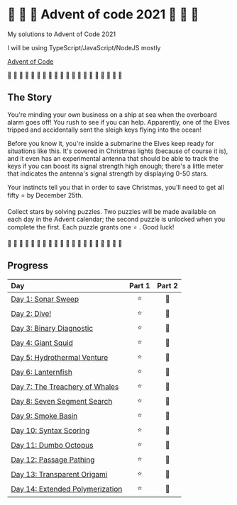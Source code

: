 # 🎄 🎅 🎄 Advent of code 2021 🎄 🎅 🎄

My solutions to Advent of Code 2021

I will be using TypeScript/JavaScript/NodeJS mostly

[Advent of Code](https://adventofcode.com/2021)

🎄 🎄 🎄 🎄 🎄 🎄 🎄 🎄 🎄 🎄 🎄 🎄 🎄 🎄 🎄 🎄 🎄 🎄 🎄 🎄

## The Story

You're minding your own business on a ship at sea when the overboard alarm goes off! You rush to see if you can help. Apparently, one of the Elves tripped and accidentally sent the sleigh keys flying into the ocean!

Before you know it, you're inside a submarine the Elves keep ready for situations like this. It's covered in Christmas lights (because of course it is), and it even has an experimental antenna that should be able to track the keys if you can boost its signal strength high enough; there's a little meter that indicates the antenna's signal strength by displaying 0-50 stars.

Your instincts tell you that in order to save Christmas, you'll need to get all fifty ⭐ by December 25th.

Collect stars by solving puzzles. Two puzzles will be made available on each day in the Advent calendar; the second puzzle is unlocked when you complete the first. Each puzzle grants one ⭐ . Good luck!

🎄 🎄 🎄 🎄 🎄 🎄 🎄 🎄 🎄 🎄 🎄 🎄 🎄 🎄 🎄 🎄 🎄 🎄 🎄 🎄

## Progress

| Day                                                         | Part 1 | Part 2 |
| :---------------------------------------------------------- | :----: | :----: |
| [Day 1: Sonar Sweep](src/01/summary.md#readme)              |   ⭐   |   🌟   |
| [Day 2: Dive!](src/02/summary.md#readme)                    |   ⭐   |   🌟   |
| [Day 3: Binary Diagnostic](src/03/summary.md#readme)        |   ⭐   |   🌟   |
| [Day 4: Giant Squid](src/04/summary.md#readme)              |   ⭐   |   🌟   |
| [Day 5: Hydrothermal Venture](src/05/summary.md#readme)     |   ⭐   |   🌟   |
| [Day 6: Lanternfish](src/06/summary.md#readme)              |   ⭐   |   🌟   |
| [Day 7: The Treachery of Whales](src/07/summary.md#readme)  |   ⭐   |   🌟   |
| [Day 8: Seven Segment Search](src/08/summary.md#readme)     |   ⭐   |   🌟   |
| [Day 9: Smoke Basin](src/09/summary.md#readme)              |   ⭐   |   🌟   |
| [Day 10: Syntax Scoring](src/10/summary.md#readme)          |   ⭐   |   🌟   |
| [Day 11: Dumbo Octopus](src/11/summary.md#readme)           |   ⭐   |   🌟   |
| [Day 12: Passage Pathing](src/12/summary.md#readme)         |   ⭐   |   🌟   |
| [Day 13: Transparent Origami](src/13/summary.md#readme)     |   ⭐   |   🌟   |
| [Day 14: Extended Polymerization](src/14/summary.md#readme) |   ⭐   |   🌟   |
